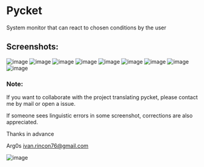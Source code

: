 # Pycket
System monitor that can react to chosen conditions by the user


## Screenshots:
![image](https://raw.githubusercontent.com/Arg0s1080/pycket/master/screenshots/en_at_time_stopped.png)
![image](https://raw.githubusercontent.com/Arg0s1080/pycket/master/screenshots/en_countdown_activated.png)
![image](https://raw.githubusercontent.com/Arg0s1080/pycket/master/screenshots/en_system_load_stopped.png)
![image](https://raw.githubusercontent.com/Arg0s1080/pycket/master/screenshots/en_network_activated.png)
![image](https://raw.githubusercontent.com/Arg0s1080/pycket/master/screenshots/en_power_activated.png)
![image](https://raw.githubusercontent.com/Arg0s1080/pycket/master/screenshots/en_partition_stopped.png)
![image](https://raw.githubusercontent.com/Arg0s1080/pycket/master/screenshots/en_main_settings.png)
![image](https://raw.githubusercontent.com/Arg0s1080/pycket/master/screenshots/en_mail_settings.png)
![image](https://raw.githubusercontent.com/Arg0s1080/pycket/master/screenshots/en_notify_settings.png)

### Note:
If you want to collaborate with the project translating pycket, please contact me by mail or open a issue.

If someone sees linguistic errors in some screenshot, corrections are also appreciated.

Thanks in advance

Arg0s
ivan.rincon76@gmail.com

![image](https://raw.githubusercontent.com/Arg0s1080/pycket/master/screenshots/zzz_under_construction.png)
